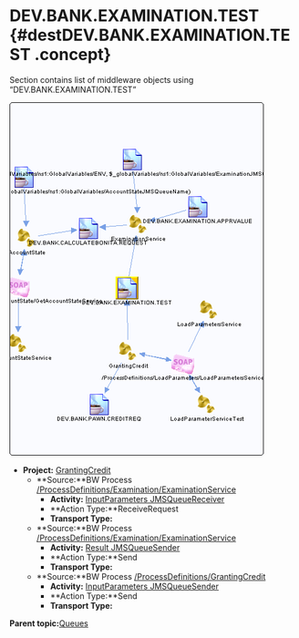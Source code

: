 # DEV.BANK.EXAMINATION.TEST {#destDEV.BANK.EXAMINATION.TEST .concept}

Section contains list of middleware objects using “DEV.BANK.EXAMINATION.TEST”

![](dest_Id103.png)

-   **Project:** [GrantingCredit](../projs/GrantingCredit.md)
    -   **Source:**BW Process [/ProcessDefinitions/Examination/ExaminationService](../../../projects/GrantingCredit/ProcessDefinitions/Examination/ExaminationService.process.md)
        -   **Activity:** [InputParameters JMSQueueReceiver](../projs/act_102.md)
        -   **Action Type:**ReceiveRequest
        -   **Transport Type:**
    -   **Source:**BW Process [/ProcessDefinitions/Examination/ExaminationService](../../../projects/GrantingCredit/ProcessDefinitions/Examination/ExaminationService.process.md)
        -   **Activity:** [Result JMSQueueSender](../projs/act_107.md)
        -   **Action Type:**Send
        -   **Transport Type:**
    -   **Source:**BW Process [/ProcessDefinitions/GrantingCredit](../../../projects/GrantingCredit/ProcessDefinitions/GrantingCredit.process.md)
        -   **Activity:** [InputParameters JMSQueueSender](../projs/act_112.md)
        -   **Action Type:**Send
        -   **Transport Type:**

**Parent topic:**[Queues](../../../../../../modules/demo_Enterprise/dita/crossref/dest/msgs/Group_Id144.md)

